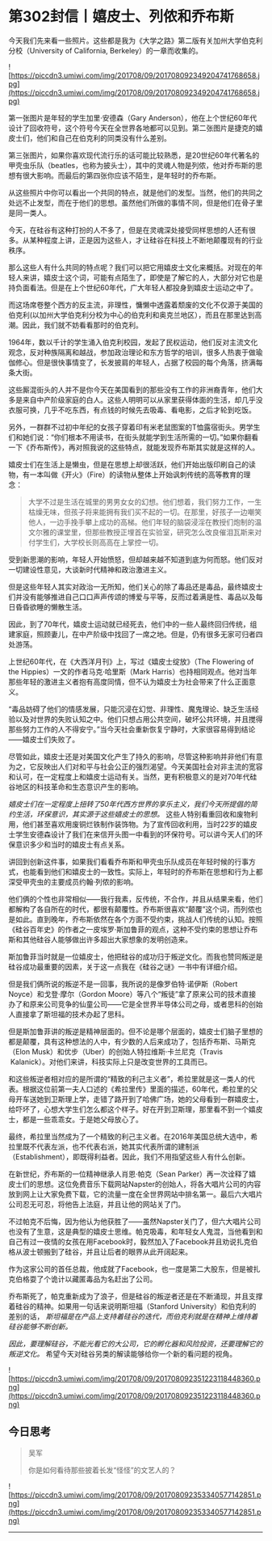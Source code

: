 # 第302封信丨嬉皮士、列侬和乔布斯

今天我们先来看一些照片。这些都是我为《大学之路》第二版有关加州大学伯克利分校（University of California, Berkeley）的一章而收集的。

![https://piccdn3.umiwi.com/img/201708/09/201708092349204741768658.jpg](https://piccdn3.umiwi.com/img/201708/09/201708092349204741768658.jpg)

第一张图片是年轻的学生加里·安德森（Gary Anderson），他在上个世纪60年代设计了回收符号，这个符号今天在全世界各地都可以见到。第二张图片是捷克的嬉皮士们，他们和自己在伯克利的同类没有什么差别。

第三张图片，如果你喜欢现代流行乐的话可能比较熟悉，是20世纪60年代著名的甲壳虫乐队（beatles，也称为披头士），其中的灵魂人物是列侬，他对乔布斯的思想有很大影响。而最后的第四张你应该不陌生，是年轻时的乔布斯。

从这些照片中你可以看出一个共同的特点，就是他们的发型。当然，他们的共同之处远不止发型，而在于他们的思想。虽然他们所做的事情不同，但是他们在骨子里是同一类人。

今天，在硅谷有这种打扮的人不多了，但是在灵魂深处接受同样思想的人还有很多。从某种程度上讲，正是因为这些人，才让硅谷在科技上不断地颠覆现有的行业秩序。

那么这些人有什么共同的特点呢？我们可以把它用嬉皮士文化来概括。对现在的年轻人来讲，嬉皮士这个词，可能有点陌生了，即使是了解它的人，大部分对它也是持负面看法。但是在上个世纪60年代，广大年轻人都投身到嬉皮士运动之中了。

而这场席卷整个西方的反主流，非理性，慵懒中透露着颓废的文化不仅源于美国的伯克利(以加州大学伯克利分校为中心的伯克利和奥克兰地区），而且在那里达到高潮。因此，我们就不妨看看那时的伯克利。

1964年，数以千计的学生涌入伯克利校园，发起了民权运动，他们反对主流文化观念，反对种族隔离和越战，参加政治理论和东方哲学的培训，很多人热衷于做瑜伽修心。但是很快事情变了，长发披肩的年轻人，占据了校园的每个角落，挤满每条大街。

这些厮混街头的人并不是你今天在美国看到的那些没有工作的非洲裔青年，他们大多是来自中产阶级家庭的白人。这些人明明可以从家里获得体面的生活，却几乎没衣服可换，几乎不吃东西，有点钱的时候先去吸毒、看电影，之后才轮到吃饭。

另外，一群群不过初中年纪的女孩子穿着印有米老鼠图案的T恤露宿街头。男学生们和她们说：“你们根本不用读书，在街头就能学到生活所需的一切。”如果你翻看一下《乔布斯传》，再对照我说的这些特点，就能发现乔布斯其实就是这样的人。

嬉皮士们在生活上是懒虫，但是在思想上却很活跃，他们开始出版印刷自己的读物，有一本叫做《开火》（Fire）的读物从整体上开始讽刺传统的高等教育的理念：

> 大学不过是生活在城里的男男女女的幻想。他们想着，我们努力工作，一生枯燥无味，但孩子将来能拥有我们买不起的一切。在那里，好孩子一边嘲笑他人，一边手挽手攀上成功的高梯。他们年轻的脑袋浸淫在教授们炮制的温文尔雅的课堂里，但那些教授正埋首在实验室，研究怎么改良催泪瓦斯来对付学生们，大学校长则高高在上掌控一切。

受到新思潮的影响，年轻人开始愤怒，但却越来越不知道到底为何而怒。他们反对一切建设性意见，大谈新时代精神和政治激进主义。

但是这些年轻人其实对政治一无所知，他们关心的除了毒品还是毒品，最终嬉皮士们并没有能够推进自己口口声声传颂的博爱与平等，反而过着满是性、毒品以及每日昏昏欲睡的懒散生活。

因此，到了70年代，嬉皮士运动就已经死去，他们中的一些人最终回归传统，组建家庭，照顾妻儿，在中产阶级中找回了一席之地。但是，仍有很多无家可归者四处游荡。

上世纪60年代，在《大西洋月刊》上，写过《嬉皮士绽放》（The Flowering of the Hippies）一文的作者马克·哈里斯（Mark Harris）也持相同观点。他对当年那些年轻的激进主义者抱有高度同情，但不认为嬉皮士为社会带来了什么正面意义。

“毒品妨碍了他们的情感发展，只能沉浸在幻觉、非理性、魔鬼理论、缺乏生活经验以及对世界的失败认知之中。他们只想占用公共空间，破坏公共环境，并且搅得那些努力工作的人不得安宁。”当今天社会重新恢复宁静时，大家很容易得到结论——嬉皮士们失败了。

尽管如此，嬉皮士还是对美国文化产生了持久的影响，尽管这种影响并非他们有意为之，它反映出人们对和平与社会公正的强烈渴望。今天美国社会对非主流的宽容和认可，在一定程度上和嬉皮士运动有关。当然，更有积极意义的是对70年代硅谷地区的科技革命和生态意识产生的影响。

 *嬉皮士们在一定程度上扭转了50年代西方世界的享乐主义，我们今天所提倡的简约生活，环保意识，其实源于这些嬉皮士的思想。* 这些人特别看重回收和废物利用，他们甚至喜欢用废铜烂铁制作装饰物。为了宣传回收利用，当时22岁的嬉皮士学生安德森设计了我们在来信开头图一中看到的环保符号。可以讲今天人们的环保意识多少和当时的嬉皮士有点关系。

讲回到创新这件事，如果我们看看乔布斯和甲壳虫乐队成员在年轻时候的行事方式，也能看到他们和嬉皮士的一致性。实际上，年轻时的乔布斯在思想和行为上都深受甲壳虫的主要成员约翰·列侬的影响。

他们俩的个性也非常相似——我行我素，反传统，不合作，并且从结果来看，他们都解构了各自所在的时代，都很有颠覆性。乔布斯很喜欢“颠覆”这个词，而列侬也是如此。直到晚年，乔布斯依然在各个方面不受约束，挑战人们传统的认知。按照《硅谷百年史》的作者之一皮埃罗·斯加鲁菲的观点，这种不受约束的思想让乔布斯和其他硅谷人能够做出许多超出大家想象的发明创造来。

斯加鲁菲当时就是一位嬉皮士，他把硅谷的成功归于叛逆文化。而我也赞同叛逆是硅谷成功最重要的因素，关于这一点我在《硅谷之谜》一书中有详细介绍。

但是我们俩所说的叛逆不是一回事，我所说的是像罗伯特·诺伊斯（Robert Noyce）和戈登·摩尔（Gordon Moore）等八个“叛徒”拿了原来公司的技术直接办了和原来公司竞争的仙童公司——它是全世界半导体公司之母，或者思科的创始人直接拿了斯坦福的技术办起了思科。

但是斯加鲁菲讲的叛逆是精神层面的。但不论是哪个层面的，嬉皮士们脑子里想的都是颠覆，具有这种想法的人中，有少数的人后来成功了，包括乔布斯、马斯克（Elon Musk）和优步（Uber）的创始人特拉维斯·卡兰尼克（Travis  Kalanick）。对他们来讲，科技实际上只是改变世界的工具而已。

和这些叛逆者相对应的是所谓的“精致的利己主义者”，希拉里就是这一类人的代表。根据这位前第一夫人口述的《希拉里传》里面的描述，60年代，希拉里的父母开车送她到卫斯理上学，走错了路开到了哈佛广场，她的父母看到一群嬉皮士，给吓坏了，心想大学生们怎么都这个样子。好在开到卫斯理，那里看不到一个嬉皮士，都是一些乖乖女。于是她父母放心了。

最终，希拉里当然成为了一个精致的利己主义者。在2016年美国总统大选中，希拉里既不代表左派，也不代表右派，她其实代表所谓的建制派（Establishment），即既得利益者。因此，我们不用指望这些人有什么创新。

在新世纪，乔布斯的一位精神继承人肖恩·帕克（Sean Parker）再一次诠释了嬉皮士们的思想。这位免费音乐下载网站Napster的创始人，将各大唱片公司的内容放到网上让大家免费下载，它的流量一度在全世界网站中排名第一。最后六大唱片公司忍无可忍，将他告上法庭，并且让他的网站关了门。

不过帕克不后悔，因为他认为他获胜了——虽然Napster关门了，但六大唱片公司也没有了生意，这是典型的嬉皮士思维。帕克吸毒，和年轻女人鬼混，当他看到和自己有过一夜情的女孩在用Facebook时，毅然加入了Facebook并且劝说扎克伯格从波士顿搬到了硅谷，并且让后者的眼界从此开阔起来。

作为这家公司的首任总裁，他成就了Facebook，也一度是第二大股东，但是被扎克伯格耍了个诡计以藏匿毒品为名赶出了公司。

乔布斯死了，帕克重新成为了浪子，但是硅谷的叛逆者还是在不断涌现，并且支撑着硅谷的精神。如果用一句话来说明斯坦福（Stanford University）和伯克利的差别的话， *斯坦福是在产品上支持着硅谷的迭代，而伯克利就是在精神上维持着硅谷能够不断创新。*

 *因此，要理解硅谷，不能光看它的大公司，它的孵化器和风险投资，还要理解它的叛逆文化。* 希望今天对硅谷另类的解读能够给你一个新的看问题的视角。

![https://piccdn3.umiwi.com/img/201708/09/201708092351223118448360.png](https://piccdn3.umiwi.com/img/201708/09/201708092351223118448360.png)

## 今日思考

> 吴军
> 
> 你是如何看待那些披着长发“怪怪”的文艺人的？

![https://piccdn3.umiwi.com/img/201708/09/201708092353340577142851.png](https://piccdn3.umiwi.com/img/201708/09/201708092353340577142851.png)

---
